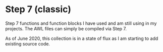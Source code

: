 # Step 7 (classic)

Step 7 functions and function blocks I have used and am still using in my projects. The AWL files can simply be compiled via Step 7.

As of June 2020, this collection is in a state of flux as I am starting to add existing source code.
